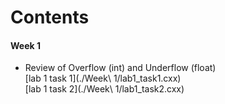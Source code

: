 Contents
========
#### Week 1
* Review of Overflow (int) and Underflow (float)  
[lab 1 task 1](./Week\ 1/lab1_task1.cxx)  
[lab 1 task 2](./Week\ 1/lab1_task2.cxx)  